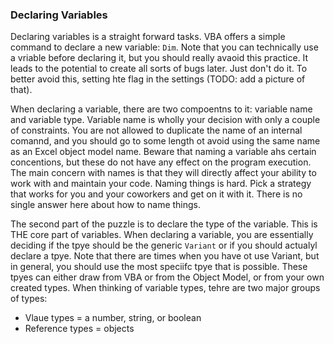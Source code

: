 ### Declaring Variables

Declaring variables is a straight forward tasks. VBA offers a simple command to declare a new variable: `Dim`. Note that you can technically use a vriable before declaring it, but you should really avaoid this practice. It leads to the potential to create all sorts of bugs later. Just don't do it. To better avoid this, setting hte flag in the settings (TODO: add a picture of that).

When declaring a variable, there are two compoentns to it: variable name and variable type. Variable name is wholly your decision with only a couple of constraints. You are not allowed to duplicate the name of an internal comannd, and you should go to some length ot avoid using the same name as an Excel object model name. Beware that naming a variable ahs certain concentions, but these do not have any effect on the program execution. The main concern with names is that they will directly affect your ability to work with and maintain your code. Naming things is hard. Pick a strategy that works for you and your coworkers and get on it with it. There is no single answer here about how to name things.

The second part of the puzzle is to declare the type of the variable. This is THE core part of variables. When declaring a variable, you are essentially deciding if the tpye should be the generic `Variant` or if you should actualyl declare a tpye. Note that there are times when you have ot use Variant, but in general, you should use the most speciifc tpye that is possible. These tpyes can either draw from VBA or from the Object Model, or from your own created types. When thinking of variable types, tehre are two major groups of types:

- Vlaue types = a number, string, or boolean
- Reference types = objects
